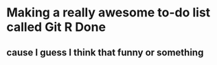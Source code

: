 # Making a really awesome to-do list called Git R Done

## cause I guess I think that funny or something

